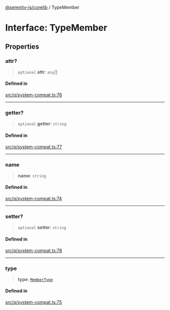 [@serenity-is/corelib](../README.md) / TypeMember

# Interface: TypeMember

## Properties

### attr?

> `optional` **attr**: `any`[]

#### Defined in

[src/q/system-compat.ts:76](https://github.com/serenity-is/serenity/blob/master/packages/corelib/src/q/system-compat.ts#L76)

***

### getter?

> `optional` **getter**: `string`

#### Defined in

[src/q/system-compat.ts:77](https://github.com/serenity-is/serenity/blob/master/packages/corelib/src/q/system-compat.ts#L77)

***

### name

> **name**: `string`

#### Defined in

[src/q/system-compat.ts:74](https://github.com/serenity-is/serenity/blob/master/packages/corelib/src/q/system-compat.ts#L74)

***

### setter?

> `optional` **setter**: `string`

#### Defined in

[src/q/system-compat.ts:78](https://github.com/serenity-is/serenity/blob/master/packages/corelib/src/q/system-compat.ts#L78)

***

### type

> **type**: [`MemberType`](../enumerations/MemberType.md)

#### Defined in

[src/q/system-compat.ts:75](https://github.com/serenity-is/serenity/blob/master/packages/corelib/src/q/system-compat.ts#L75)
